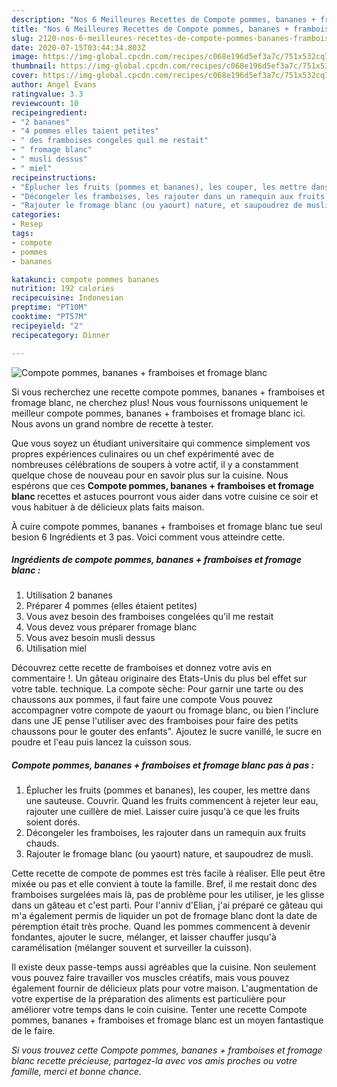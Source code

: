 ```yaml
---
description: "Nos 6 Meilleures Recettes de Compote pommes, bananes + framboises et fromage blanc"
title: "Nos 6 Meilleures Recettes de Compote pommes, bananes + framboises et fromage blanc"
slug: 2120-nos-6-meilleures-recettes-de-compote-pommes-bananes-framboises-et-fromage-blanc
date: 2020-07-15T03:44:34.803Z
image: https://img-global.cpcdn.com/recipes/c068e196d5ef3a7c/751x532cq70/compote-pommes-bananes-framboises-et-fromage-blanc-photo-principale-de-la-recette.jpg
thumbnail: https://img-global.cpcdn.com/recipes/c068e196d5ef3a7c/751x532cq70/compote-pommes-bananes-framboises-et-fromage-blanc-photo-principale-de-la-recette.jpg
cover: https://img-global.cpcdn.com/recipes/c068e196d5ef3a7c/751x532cq70/compote-pommes-bananes-framboises-et-fromage-blanc-photo-principale-de-la-recette.jpg
author: Angel Evans
ratingvalue: 3.3
reviewcount: 10
recipeingredient:
- "2 bananes"
- "4 pommes elles taient petites"
- " des framboises congeles quil me restait"
- " fromage blanc"
- " musli dessus"
- " miel"
recipeinstructions:
- "Éplucher les fruits (pommes et bananes), les couper, les mettre dans une sauteuse. Couvrir. Quand les fruits commencent à rejeter leur eau, rajouter une cuillère de miel. Laisser cuire jusqu&#39;à ce que les fruits soient dorés."
- "Décongeler les framboises, les rajouter dans un ramequin aux fruits chauds."
- "Rajouter le fromage blanc (ou yaourt) nature, et saupoudrez de musli."
categories:
- Resep
tags:
- compote
- pommes
- bananes

katakunci: compote pommes bananes 
nutrition: 192 calories
recipecuisine: Indonesian
preptime: "PT10M"
cooktime: "PT57M"
recipeyield: "2"
recipecategory: Dinner

---
```



![Compote pommes, bananes + framboises et fromage blanc](https://img-global.cpcdn.com/recipes/c068e196d5ef3a7c/751x532cq70/compote-pommes-bananes-framboises-et-fromage-blanc-photo-principale-de-la-recette.jpg)

Si vous recherchez une recette compote pommes, bananes + framboises et fromage blanc, ne cherchez plus! Nous vous fournissons uniquement le meilleur compote pommes, bananes + framboises et fromage blanc ici. Nous avons un grand nombre de recette à tester.

Que vous soyez un étudiant universitaire qui commence simplement vos propres expériences culinaires ou un chef expérimenté avec de nombreuses célébrations de soupers à votre actif, il y a constamment quelque chose de nouveau pour en savoir plus sur la cuisine. Nous espérons que ces <strong> Compote pommes, bananes + framboises et fromage blanc </strong> recettes et astuces pourront vous aider dans votre cuisine ce soir et vous habituer à de délicieux plats faits maison.

<!--inarticleads1-->

À cuire compote pommes, bananes + framboises et fromage blanc tue seul besion 6 Ingrédients et 3 pas. Voici comment vous atteindre cette.

##### Ingrédients de compote pommes, bananes + framboises et fromage blanc :

1. Utilisation 2 bananes
1. Préparer 4 pommes (elles étaient petites)
1. Vous avez besoin  des framboises congelées qu&#39;il me restait
1. Vous devez vous préparer  fromage blanc
1. Vous avez besoin  musli dessus
1. Utilisation  miel


Découvrez cette recette de framboises et donnez votre avis en commentaire !. Un gâteau originaire des Etats-Unis du plus bel effet sur votre table. technique. La compote sèche: Pour garnir une tarte ou des chaussons aux pommes, il faut faire une compote Vous pouvez accompagner votre compote de yaourt ou fromage blanc, ou bien l&#39;inclure dans une JE pense l&#39;utiliser avec des framboises pour faire des petits chaussons pour le gouter des enfants&#34;. Ajoutez le sucre vanillé, le sucre en poudre et l&#39;eau puis lancez la cuisson sous. 

<!--inarticleads2-->

##### Compote pommes, bananes + framboises et fromage blanc pas à pas :

1. Éplucher les fruits (pommes et bananes), les couper, les mettre dans une sauteuse. Couvrir. Quand les fruits commencent à rejeter leur eau, rajouter une cuillère de miel. Laisser cuire jusqu&#39;à ce que les fruits soient dorés.
1. Décongeler les framboises, les rajouter dans un ramequin aux fruits chauds.
1. Rajouter le fromage blanc (ou yaourt) nature, et saupoudrez de musli.


Cette recette de compote de pommes est très facile à réaliser. Elle peut être mixée ou pas et elle convient à toute la famille. Bref, il me restait donc des framboises surgelées mais là, pas de problème pour les utiliser, je les glisse dans un gâteau et c&#39;est parti. Pour l&#39;anniv d&#39;Elian, j&#39;ai préparé ce gâteau qui m&#39;a également permis de liquider un pot de fromage blanc dont la date de péremption était très proche. Quand les pommes commencent à devenir fondantes, ajouter le sucre, mélanger, et laisser chauffer jusqu&#39;à caramélisation (mélanger souvent et surveiller la cuisson). 

<!--inarticleads1-->

<p>
Il existe deux passe-temps aussi agréables que la cuisine. Non seulement vous pouvez faire travailler vos muscles créatifs, mais vous pouvez également fournir de délicieux plats pour votre maison. L'augmentation de votre expertise de la préparation des aliments est particulière pour améliorer votre temps dans le coin cuisine. Tenter une recette Compote pommes, bananes + framboises et fromage blanc est un moyen fantastique de le faire.
</p>

<p>
<i>Si vous trouvez cette Compote pommes, bananes + framboises et fromage blanc recette précieuse, partagez-la avec vos amis proches ou votre famille, merci et bonne chance.</i>
</p>

